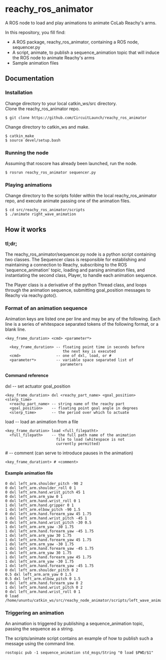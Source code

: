 # reachy_ros_animator
A ROS node to load and play animations to animate CoLab Reachy's arms.

In this repository, you fill find:
* A ROS package, reachy_ros_animator, containing a ROS node, sequencer.py
* A script, animate, to publish a sequence_animation topic that will induce the ROS node to animate Reachy's arms
* Sample animation files


## Documentation

### Installation

Change directory to your local catkin_ws/src directory.  
Clone the reachy_ros_animator repo.

    $ git clone https://github.com/CircuitLaunch/reachy_ros_animator

Change directory to catkin_ws and make.

    $ catkin_make  
    $ source devel/setup.bash

### Running the node

Assuming that roscore has already been launched, run the node.

    $ rosrun reachy_ros_animator sequencer.py

### Playing animations

Change directory to the scripts folder within the local reachy_ros_animator repo, and execute animate passing one of the animation files.

    $ cd src/reachy_ros_animator/scripts  
    $ ./animate right_wave_animation

## How it works

### tl;dr;

The reachy_ros_animator/sequencer.py node is a python script containing two classes. The Sequencer class is responsible for establishing and maintaining a connection to Reachy, subscribing to the ROS 'sequence_animation' topic, loading and parsing animation files, and instantiating the second class, Player, to handle each animation sequence.

The Player class is a derivative of the python Thread class, and loops through the animation sequence, submitting goal_position messages to Reachy via reachy.goto().

### Format of an animation sequence

Animation keys are listed one per line and may be any of the following. Each line is a series of whitespace separated tokens of the following format, or a blank line.

    <key_frame_duration> <cmd> <parameter*>  

      <key_frame_duration> -- floating point time in seconds before  
                              the next key is executed  
      <cmd>                -- one of dxl, load, or #  
      <parameter*>         -- variable space separated list of  
                             parameters

#### Command reference

dxl -- set actuator goal_position  

    <key_frame_duration> dxl <reachy_part_name> <goal_position> <slerp_time>  
      <reachy_part_name> -- string name of the reachy part  
      <goal_position>    -- floating point goal angle in degrees  
      <slerp_time>       -- the period over which to actuate

load -- load an animation from a file

    <key_frame_duration> load <full_filepatht>  
      <full_filepath>    -- the full path name of the animation  
                           file to load (whitespace is not  
                           currently permitted)

&#35; -- comment (can serve to introduce pauses in the animation)

    <key_frame_durationt> # <comment>

#### Example animation file

    0 dxl left_arm.shoulder_pitch -90 2  
    0 dxl left_arm.shoulder_roll 0 1  
    0 dxl left_arm.hand.wrist_pitch 45 1  
    0 dxl left_arm.arm_yaw 0 1  
    0 dxl left_arm.hand.wrist_roll 0 1  
    1 dxl left_arm.hand.gripper 0 1  
    1 dxl left_arm.elbow_pitch -90 1.5  
    0 dxl left_arm.hand.forearm_yaw 45 1.75  
    1 dxl left_arm.hand.wrist_pitch -45 1  
    0 dxl left_arm.hand.wrist_pitch -30 0.5  
    1 dxl left_arm.arm_yaw -30 1.75  
    1 dxl left_arm.hand.forearm_yaw -45 1.75  
    1 dxl left_arm.arm_yaw 30 1.75  
    1 dxl left_arm.hand.forearm_yaw 45 1.75  
    1 dxl left_arm.arm_yaw -30 1.75  
    1 dxl left_arm.hand.forearm_yaw -45 1.75  
    1 dxl left_arm.arm_yaw 30 1.75  
    1 dxl left_arm.hand.forearm_yaw 45 1.75  
    1 dxl left_arm.arm_yaw -30 1.75  
    1 dxl left_arm.hand.forearm_yaw -45 1.75  
    0 dxl left_arm.shoulder_pitch 0 2  
    0.5 dxl left_arm.arm_yaw 0 1.5  
    0.5 dxl left_arm.elbow_pitch 0 1.5  
    0 dxl left_arm.hand.forearm_yaw 0 2  
    1 dxl left_arm.hand.wrist_pitch 0 2  
    0 dxl left_arm.hand.wrist_roll 0 1  
    0 load /home/ununtu/catkin_ws/src/reachy_node_animator/scripts/left_wave_animation

### Triggering an animation

An animation is triggered by publishing a sequence_animation topic, passing the sequence as a string.

The scripts/animate script contains an example of how to publish such a message using the command line.

    rostopic pub -1 sequence_animation std_msgs/String "0 load $PWD/$1"